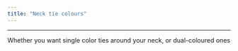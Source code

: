 ```yaml
---
title: "Neck tie colours"
---
```


***

Whether you want single color ties around your neck, or dual-coloured ones




